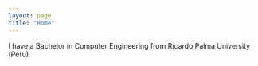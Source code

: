 ```yaml
---
layout: page
title: "Home"
---
```


I have a Bachelor in Computer Engineering from Ricardo Palma University (Peru)
